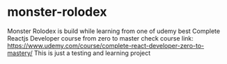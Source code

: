 # monster-rolodex
Monster Rolodex is build while learning from one of udemy best Complete Reactjs Developer course from zero to master 
check course link: https://www.udemy.com/course/complete-react-developer-zero-to-mastery/
This is just a testing and learning project 
